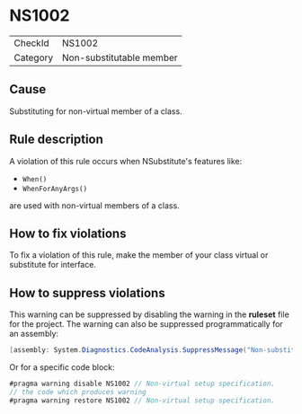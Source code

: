 ﻿# NS1002

<table>
<tr>
  <td>CheckId</td>
  <td>NS1002</td>
</tr>
<tr>
  <td>Category</td>
  <td>Non-substitutable member</td>
</tr>
</table>

## Cause

Substituting for non-virtual member of a class.

## Rule description

A violation of this rule occurs when NSubstitute's features like:
- `When()`
- `WhenForAnyArgs()`

are used with non-virtual members of a class.

## How to fix violations

To fix a violation of this rule, make the member of your class virtual or substitute for interface.

## How to suppress violations

This warning can be suppressed by disabling the warning in the **ruleset** file for the project.
The warning can also be suppressed programmatically for an assembly:
````c#
[assembly: System.Diagnostics.CodeAnalysis.SuppressMessage("Non-substitutable member", "NS1002:Non-virtual setup specification.", Justification = "Reviewed")]
````

Or for a specific code block:
````c#
#pragma warning disable NS1002 // Non-virtual setup specification.
// the code which produces warning
#pragma warning restore NS1002 // Non-virtual setup specification.
````
